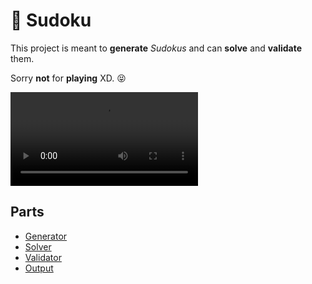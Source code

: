 # :crossed_flags: Sudoku
This project is meant to **generate** *Sudokus* and can **solve** and **validate** them.

Sorry **not** for **playing** XD. :stuck_out_tongue_closed_eyes:

![](generation.mp4)

## Parts
- [Generator](#generator)  
- [Solver](#solver)
- [Validator](#validator)
- [Output](#output)

